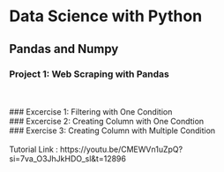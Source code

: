 # Data Science with Python
## Pandas and Numpy
### Project 1: Web Scraping with Pandas
<br>
<br>
### Excercise 1: Filtering with One Condition
<br>
### Excercise 2: Creating Column with One Condtion
<br>
### Exercise 3: Creating Column with Multiple Condition
<br>
<br>
Tutorial Link : https://youtu.be/CMEWVn1uZpQ?si=7va_O3JhJkHDO_sl&t=12896
